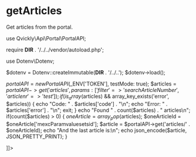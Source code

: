 # getArticles

<include from="Snippets-PortalAPI.md" element-id="snippet-header" />

Get articles from the portal.

<tabs>
<tab title="%code-php%"> 
<code-block lang="php">
<![CDATA[
<?php
declare(strict_types=1);

use Qvickly\Api\Portal\PortalAPI;

require __DIR__ . '/../../vendor/autoload.php';

use Dotenv\Dotenv;

$dotenv = Dotenv::createImmutable(__DIR__ . '/../..');
$dotenv->load();

$portalAPI = new PortalAPI($_ENV['TOKEN'], testMode: true);
$articles = $portalAPI->get('articles', params: ['filter' => 'searchArticleNumber', 'articlenr' => 'test']);
if(is_array($articles) && array_key_exists('error', $articles)) {
    echo "Code: " . $articles['code'] . "\n";
    echo "Error: " . $articles['error'] . "\n";
    exit;
}
echo "Found " . count($articles) . " articles\n";
if(count($articles) > 0) {
    $oneArticle = array_pop($articles);
    $oneArticleId = $oneArticle['mexcParamvaluesetsid'];
    $article = $portalAPI->get('articles/' . $oneArticleId);
    echo "And the last article is:\n";
    echo json_encode($article, JSON_PRETTY_PRINT);
}



]]>
</code-block>

<include from="Snippets-PHP-Module.md" element-id="snippet-composer-require" />

</tab>

</tabs>